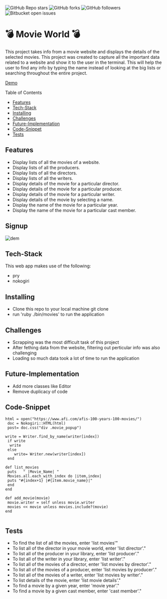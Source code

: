 ![GitHub Repo stars](https://img.shields.io/github/stars/nabilhayet/Restaurant) ![GitHub forks](https://img.shields.io/github/forks/nabilhayet/Restaurant) ![GitHub followers](https://img.shields.io/github/followers/nabilhayet) ![Bitbucket open issues](https://img.shields.io/bitbucket/issues/nabilhayet/Restaurant)                                          
                                        <h1>:bomb: Movie World :bomb: </h1>
                                                      
This project takes info from a movie website and displays the details of the selected movies. This project was created to capture all the important data related to a website and show it to the user in the terminal. This will help the user to find any info by typing the name instead of looking at the big lists or searching throughout the entire project.

<a href="https://www.youtube.com/watch?v=UWaRqHpO8fU&t=2s">Demo</a>

Table of Contents
- [Features](#features)
- [Tech-Stack](#tech-stack)
- [Installing](#installing)
- [Challenges](#challenges)
- [Future-Implementation](#future-implementation)
- [Code-Snippet](#code-snippet)
- [Tests](#tests)
                               
## Features
<ul>
  <li>Display lists of all the movies of a website.</li>
  <li>Display lists of all the producers.</li>
  <li>Display lists of all the directors.</li>
  <li>Display lists of all the writers.</li>
  <li>Display details of the movie for a particular director.</li>
  <li>Display details of the movie for a particular producer.</li>
  <li>Display details of the movie for a particular writer.</li>
  <li>Display details of the movie by selecting a name.</li>
  <li>Display the name of the movie for a particular year.</li>
  <li>Display the name of the movie for a particular cast member.</li>
</ul>

## Signup 

![dem](https://user-images.githubusercontent.com/33500404/109376302-97f5ee00-7891-11eb-89aa-6fdfd054c8c9.gif)


## Tech-Stack
<p>This web app makes use of the following:</p>

* pry
* nokogiri 

## Installing
<ul>
   <li> Clone this repo to your local machine git clone <this-repo-url></li>
   <li> run 'ruby ./bin/movies' to run the application</li>
</ul>
        
## Challenges
<ul>
  <li> Scrapping was the most difficult task of this project</li>
  <li> After fething data from the website, filtering out perticular info was also challenging</li>
  <li> Loading so much data took a lot of time to run the application</li>
</ul>

## Future-Implementation
<ul>
  <li> Add more classes like Editor</li>
  <li> Remove duplicacy of code</li>
</ul>

## Code-Snippet 

```
html = open("https://www.afi.com/afis-100-years-100-movies/")
 doc = Nokogiri::HTML(html)
 post= doc.css("div .movie_popup")
```

```
write = Writer.find_by_name(writer[index])	
 if write
  write
 else
	write= Writer.new(writer[index])
 end
```

```
def list_movies	
 puts   " |Movie_Name| "
 Movies.all.each_with_index do |item,index|
 puts "#{index+1} |#{item.movie_name}|"
 end
end
```

```
def add_movie(movie)	
 movie.writer = self unless movie.writer
 movies << movie unless movies.include?(movie)
end
```

```

```
## Tests
* To find the list of all the movies, enter 'list movies'"
* To list all of the director in your movie world, enter 'list director'."
* To list all of the producer in your library, enter 'list producer'."
* To list all of the writer in your library, enter 'list writer'."
* To list all of the movies of a director, enter 'list movies by director'."
* To list all of the movies of a producer, enter 'list movies by producer'."
* To list all of the movies of a writer, enter 'list movies by writer'."
* To list details of the movie, enter 'list movie details'."
* To find a movie by a given year, enter 'movie year'."
* To find a movie by a given cast member, enter 'cast member'."


